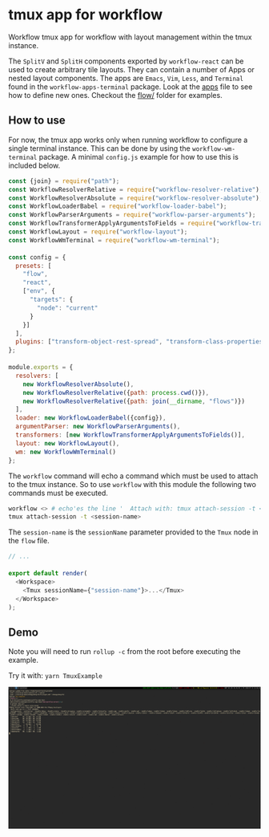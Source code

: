 
# tmux app for workflow

Workflow tmux app for workflow with layout management within the tmux
instance.

The `SplitV` and `SplitH` components exported by `workflow-react` can be used
to create arbitrary tile layouts. They can contain a number of Apps or nested
layout components. The apps are `Emacs`, `Vim`, `Less`, and `Terminal` found in
the `workflow-apps-terminal` package.
Look at the [apps](../workflow-apps-terminal/src/apps.js) file to see how to 
define new ones.
Checkout the [flow/](flow) folder for examples.

## How to use

For now, the tmux app works only when running workflow to configure a single
terminal instance. This can be done by using the `workflow-wm-terminal` package. A minimal `config.js` example for how to use this is included below.


```js
const {join} = require("path");
const WorkflowResolverRelative = require("workflow-resolver-relative");
const WorkflowResolverAbsolute = require("workflow-resolver-absolute");
const WorkflowLoaderBabel = require("workflow-loader-babel");
const WorkflowParserArguments = require("workflow-parser-arguments");
const WorkflowTransformerApplyArgumentsToFields = require("workflow-transformer-apply-arguments-to-fields");
const WorkflowLayout = require("workflow-layout");
const WorkflowWmTerminal = require("workflow-wm-terminal");

const config = {
  presets: [
    "flow",
    "react",
    ["env", {
      "targets": {
        "node": "current"
      }
    }]
  ],
  plugins: ["transform-object-rest-spread", "transform-class-properties"]
};

module.exports = {
  resolvers: [
    new WorkflowResolverAbsolute(),
    new WorkflowResolverRelative({path: process.cwd()}),
    new WorkflowResolverRelative({path: join(__dirname, "flows")})
  ],
  loader: new WorkflowLoaderBabel({config}),
  argumentParser: new WorkflowParserArguments(),
  transformers: [new WorkflowTransformerApplyArgumentsToFields()],
  layout: new WorkflowLayout(),
  wm: new WorkflowWmTerminal()
};

```

The `workflow` command will echo a command which must be used to attach to 
the tmux instance. So to use `workflow` with this module the following two 
commands must be executed.

```bash
workflow <> # echo'es the line '  Attach with: tmux attach-session -t <session-name>'
tmux attach-session -t <session-name>
```

The `session-name` is the `sessionName` parameter provided to the `Tmux` node 
in the `flow` file. 

```js
// ...

export default render(
  <Workspace>
    <Tmux sessionName={"session-name"}>...</Tmux>
  </Workspace>
);


```


## Demo

Note you will need to run `rollup -c` from the root before executing the example.

Try it with: `yarn TmuxExample`

![Demo](github/tmux.gif)
